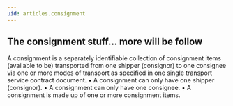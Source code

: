 ```yaml
---
uid: articles.consignment
---
```


## The consignment stuff... more will be follow

A consignment is a separately identifiable collection of consignment items (available to be)
transported from one shipper (consignor) to one consignee via one or more modes of transport as
specified in one single transport service contract document.
• A consignment can only have one shipper (consignor).
• A consignment can only have one consignee.
• A consignment is made up of one or more consignment items.
